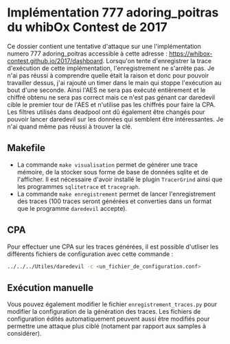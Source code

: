 # Implémentation 777 adoring_poitras du whibOx Contest de 2017

Ce dossier contient une tentative d'attaque sur une l'implémentation numero 777 adoring_poitras accessible à cette adresse : https://whibox-contest.github.io/2017/dashboard. Lorsqu'on tente d'enregistrer la trace d'exécution de cette implémentation, l'enregistrement ne s'arrête pas. Je n'ai pas réussi à comprendre quelle était la raison et donc pour pouvoir travailler dessus, j'ai rajouté un timer dans le main qui stoppe l'exécution au bout d'une seconde. Ainsi l'AES ne sera pas exécuté entièrement et le chiffré obtenu ne sera pas correct mais ce n'est pas génant car daredevil cible le premier tour de l'AES et n'utilise pas les chiffrés pour faire la CPA. Les filtres utilisés dans deadpool ont dû également être changés pour pouvoir lancer daredevil sur les données qui semblent être intéressantes. Je n'ai quand même pas réussi à trouver la clé. 

## Makefile

* La commande `make visualisation` permet de générer une trace mémoire, de la stocker sous forme de base de données sqlite et de l'afficher. Il est nécessaire d'avoir installé le plugin `TracerGrind` ainsi que les programmes `sqlitetrace` et `tracegraph`.
* La commande `make enregistrement` permet de lancer l'enregistrement des traces (100 traces seront générées et converties dans un format que le programme `daredevil` accepte).

## CPA

Pour effectuer une CPA sur les traces générées, il est possible d'utliser les différents fichiers de configuration avec cette commande :

```bash
../../../Utiles/daredevil -c <un_fichier_de_configuration.conf>
```

## Exécution manuelle

Vous pouvez également modifier le fichier `enregistrement_traces.py` pour modifier la configuration de la génération des traces. Les fichiers de configuration édités automatiquement peuvent aussi être modifiés pour permettre une attaque plus ciblé (notament par rapport aux samples à considérer).